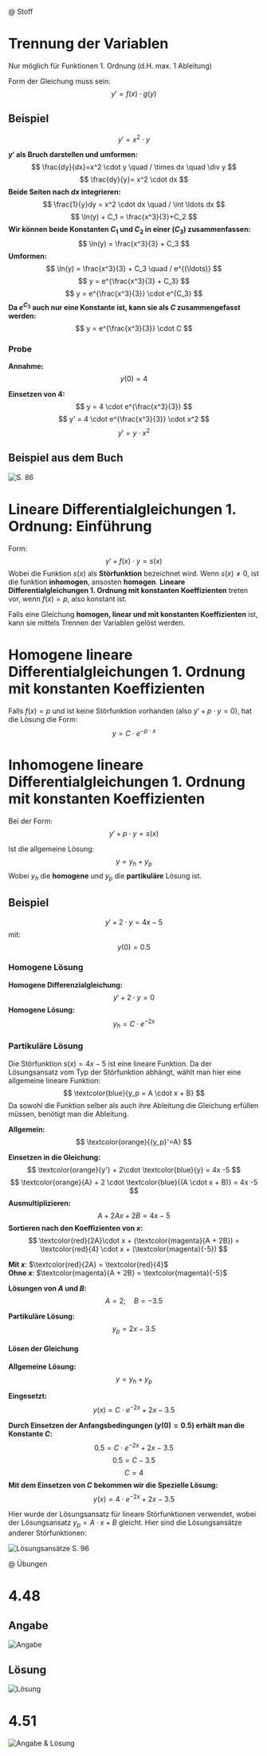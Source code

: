 @ Stoff
# Trennung der Variablen
Nur möglich für Funktionen 1. Ordnung (d.H. max. 1 Ableitung)

Form der Gleichung muss sein:
$$
y' = f(x) \cdot g(y)
$$

## Beispiel
$$
y' = x^2 \cdot y
$$

**$y'$ als Bruch darstellen und umformen:**
$$
\frac{dy}{dx}=x^2 \cdot y \quad / \times dx \quad \div y
$$
$$
\frac{dy}{y}= x^2 \cdot dx
$$
**Beide Seiten nach $dx$ integrieren:**
$$
\frac{1}{y}dy = x^2 \cdot dx \quad / \int \ldots dx
$$
$$
\ln(y) + C_1 = \frac{x^3}{3}+C_2
$$
**Wir können beide Konstanten $C_1$ und $C_2$ in einer ($C_3$) zusammenfassen:**
$$
\ln(y) = \frac{x^3}{3} + C_3
$$
**Umformen:**
$$
\ln(y) = \frac{x^3}{3} + C_3 \quad / e^{(\ldots)}
$$
$$
y = e^{\frac{x^3}{3} + C_3}
$$
$$
y = e^{\frac{x^3}{3}} \cdot e^{C_3}
$$
**Da $e^{C_3}$ auch nur eine Konstante ist, kann sie als $C$ zusammengefasst werden:**
$$
y = e^{\frac{x^3}{3}} \cdot C
$$

### Probe

**Annahme:**
$$
y(0) = 4 
$$

**Einsetzen von $4$:**
$$
y = 4 \cdot e^{\frac{x^3}{3}}
$$
$$
y' = 4 \cdot e^{\frac{x^3}{3}} \cdot x^2
$$
$$
y' = y \cdot x^2
$$

## Beispiel aus dem Buch
![S. 86](assets/2_trennung-variablen.png)

# Lineare Differentialgleichungen 1. Ordnung: Einführung
Form:
$$
y' + f(x) \cdot y = s(x)
$$
Wobei die Funktion $s(x)$ als **Störfunktion** bezeichnet wird. Wenn $s(x) \neq 0$, ist die funktion **inhomogen**, ansosten **homogen**. **Lineare Differentialgleichungen 1. Ordnung mit konstanten Koeffizienten** treten vor, wenn $f(x) = p$, also konstant ist. 

Falls eine Gleichung **homogen, linear und mit konstanten Koeffizienten** ist, kann sie mittels Trennen der Variablen gelöst werden. 

# Homogene lineare Differentialgleichungen 1. Ordnung mit konstanten Koeffizienten
Falls $f(x)=p$ und ist keine Störfunktion vorhanden (also $y' + p \cdot y = 0$), hat die Lösung die Form:
$$
y = C\cdot e^{-p \cdot x}
$$

# Inhomogene lineare Differentialgleichungen 1. Ordnung mit konstanten Koeffizienten
Bei der Form:
$$ 
y' + p \cdot y = s(x)
$$

Ist die allgemeine Lösung:
$$
y = y_h + y_p
$$
Wobei $y_h$ die **homogene** und $y_p$ die **partikuläre** Lösung ist. 

## Beispiel
$$
y' + 2\cdot y = 4x -5 
$$
mit:
$$
y(0)= 0.5
$$

### Homogene Lösung
**Homogene Differenzialgleichung:**
$$
y' +2\cdot y = 0
$$
**Homogene Lösung:**
$$
y_h = C \cdot e^{-2x}
$$

### Partikuläre Lösung

Die Störfunktion $s(x) = 4x-5$ ist eine lineare Funktion. Da der Lösungsansatz vom Typ der Störfunktion abhängt, wählt man hier eine allgemeine lineare Funktion:
$$
\textcolor{blue}{y_p = A \cdot x + B}
$$
Da sowohl die Funktion selber als auch ihre Ableitung die Gleichung erfüllen müssen, benötigt man die Ableitung.

**Allgemein:**
$$
\textcolor{orange}{{y_p}'=A}
$$

**Einsetzen in die Gleichung:**
$$
\textcolor{orange}{y'} + 2\cdot \textcolor{blue}{y} = 4x -5 
$$
$$
\textcolor{orange}{A} + 2 \cdot \textcolor{blue}{(A \cdot x + B)} = 4x -5
$$
**Ausmultiplizieren:**
$$
A + 2 A x + 2B = 4x -5
$$
**Sortieren nach den Koeffizienten von $x$:**
$$
\textcolor{red}{2A}\cdot x + (\textcolor{magenta}{A + 2B}) = \textcolor{red}{4} \cdot x + (\textcolor{magenta}{-5})
$$

**Mit $x$**: $\textcolor{red}{2A} = \textcolor{red}{4}$ \
**Ohne $x$**: $\textcolor{magenta}{A + 2B} = \textcolor{magenta}{-5}$

**Lösungen von $A$ und $B$:**
$$
A = 2; \quad B = -3.5
$$

**Partikuläre Lösung:**
$$
y_p = 2x - 3.5
$$

#### Lösen der Gleichung
**Allgemeine Lösung:**
$$
y = y_h + y_p
$$

**Eingesetzt:**
$$
y(x) = C \cdot e^{-2x} + 2x - 3.5
$$

**Durch Einsetzen der Anfangsbedingungen ($y(0)= 0.5$) erhält man die Konstante $C$:**
$$
0.5 = C \cdot  e^{-2x} + 2x - 3.5
$$
$$
0.5 = C - 3.5
$$
$$
C = 4
$$
**Mit dem Einsetzen von $C$ bekommen wir die Spezielle Lösung:**
$$
y(x) = 4 \cdot e^{-2x} + 2x - 3.5
$$

Hier wurde der Lösungsansatz für lineare Störfunktionen verwendet, wobei der Lösungsansatz $y_p = A \cdot x + B$ gleicht. Hier sind die Lösungsansätze anderer Störfunktionen:

![Lösungsansätze S. 96](assets/2_loesungsanzaetze.png)

@ Übungen

# 4.48
## Angabe
![Angabe](assets/2_uebung-4-48_angabe.png)

## Lösung
![Lösung](assets/2_uebung-4-48_loesung.png)

# 4.51
![Angabe & Lösung](assets/2_uebung-4-48_angabe.png)